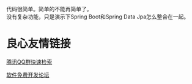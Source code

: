 代码很简单。简单的不能再简单了。  
没有复杂功能，只是演示下Spring Boot和Spring Data Jpa怎么整合在一起。

 # 良心友情链接

[腾讯QQ群快速检索](http://u.720life.cn/s/8cf73f7c)

[软件免费开发论坛](http://u.720life.cn/s/bbb01dc0)